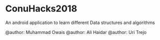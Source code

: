 # ConuHacks2018
An android application to learn different Data structures and algorithms 

@author: Muhammad Owais 
@author: Ali Haidar
@author:  Uri Trejo
